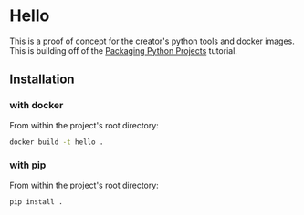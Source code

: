 # Hello
This is a proof of concept for the creator's python tools and docker images.
This is building off of the [Packaging Python Projects](https://packaging.python.org/tutorials/packaging-projects/) tutorial.

## Installation
### with docker
From within the project's root directory:
```bash
docker build -t hello .
```

### with pip
From within the project's root directory:
```bash
pip install .
